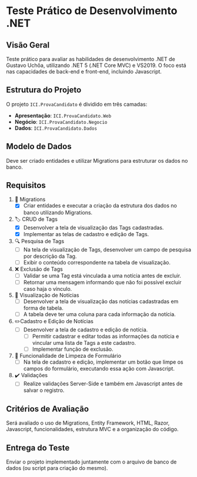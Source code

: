 # Teste Prático de Desenvolvimento .NET

## Visão Geral
Teste prático para avaliar as habilidades de desenvolvimento .NET de Gustavo Uchôa, utilizando .NET 5 (.NET Core MVC) e VS2019. O foco está nas capacidades de back-end e front-end, incluindo Javascript.

## Estrutura do Projeto
O projeto `ICI.ProvaCandidato` é dividido em três camadas:
- **Apresentação**: `ICI.ProvaCandidato.Web`
- **Negócio**: `ICI.ProvaCandidato.Negocio`
- **Dados**: `ICI.ProvaCandidato.Dados`

## Modelo de Dados
Deve ser criado entidades e utilizar Migrations para estruturar os dados no banco.

## Requisitos
1. 🚧 Migrations
   - [x] Criar entidades e executar a criação da estrutura dos dados no banco utilizando Migrations.

2. 🏷️ CRUD de Tags
   - [x] Desenvolver a tela de visualização das Tags cadastradas.
   - [x] Implementar as telas de cadastro e edição de Tags.

3. 🔍 Pesquisa de Tags
   - [ ] Na tela de visualização de Tags, desenvolver um campo de pesquisa por descrição da Tag.
   - [ ] Exibir o conteúdo correspondente na tabela de visualização.

4. ❌ Exclusão de Tags
   - [ ] Validar se uma Tag está vinculada a uma notícia antes de excluir.
   - [ ] Retornar uma mensagem informando que não foi possível excluir caso haja o vínculo.

5. 📰 Visualização de Notícias
   - [ ] Desenvolver a tela de visualização das notícias cadastradas em forma de tabela.
   - [ ] A tabela deve ter uma coluna para cada informação da notícia.

6. ✏️Cadastro e Edição de Notícias
   - [ ] Desenvolver a tela de cadastro e edição de notícia.
     - [ ] Permitir cadastrar e editar todas as informações da notícia e vincular uma lista de Tags a este cadastro.
     - [ ] Implementar função de exclusão.

7. 🧼 Funcionalidade de Limpeza de Formulário
   - [ ] Na tela de cadastro e edição, implementar um botão que limpe os campos do formulário, executando essa ação com Javascript.

8. ✔️ Validações
   - [ ] Realize validações Server-Side e também em Javascript antes de salvar o registro.

## Critérios de Avaliação
Será avaliado o uso de Migrations, Entity Framework, HTML, Razor, Javascript, funcionalidades, estrutura MVC e a organização do código.

## Entrega do Teste
Enviar o projeto implementado juntamente com o arquivo de banco de dados (ou script para criação do mesmo).